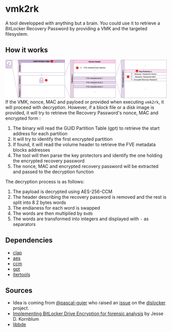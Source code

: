 # vmk2rk
A tool developped with anything but a brain. You could use it to retrieve a BitLocker Recovery Password by providing a VMK and the targeted filesystem.

## How it works
![disk-parsing](./img/disk-parsing.png)
If the VMK, nonce, MAC and payloed or provided when executing `vmk2rk`, it will proceed with decryption. However, if a block file or a disk image is provided, it will try to retrieve the Recovery Password's nonce, MAC and  encrypted form :
1. The binary will read the GUID Partition Table (gpt) to retrieve the start address for each partition
2. It will try to identify the first encrypted partition
3. If found, it will read the volume header to retrieve the FVE metadata blocks addresses
4. The tool will then parse the key protectors and identify the one holding the encrypted recovery password
5. The nonce, MAC and encrypted recovery password will be extracted and passed to the decryption function

The decryption process is as follows: 
1. The payload is decrypted using AES-256-CCM
2. The header describing the recovery password is removed and the rest is split into 8 2 bytes words
3. The endianess for each word is swapped
4. The words are then multiplied by `0x0b`
5. The words are transformed into integers and displayed with `-` as separators

## Dependencies 
- [clap](https://docs.rs/clap/latest/clap/)
- [aes](https://docs.rs/aes/latest/aes/)
- [ccm](https://docs.rs/ccm/latest/ccm/)
- [gpt](https://docs.rs/gpt/latest/gpt/)
- [itertools](https://docs.rs/itertools/latest/itertools/)

## Sources
- Idea is coming from [@pascal-gujer](https://github.com/pascal-gujer) who raised an [issue](https://github.com/Aorimn/dislocker/issues/294) on the [dislocker](https://github.com/Aorimn/dislocker) project.
- [Implementing BitLocker Drive Encryption for forensic analysis](https://pdf4pro.com/cdn/implementing-bitlocker-drive-encryption-for-19a515.pdf) by Jesse D. Kornblum 
- [libbde](https://github.com/libyal/libbde/blob/main/documentation/BitLocker%20Drive%20Encryption%20%28BDE%29%20format.asciidoc)

